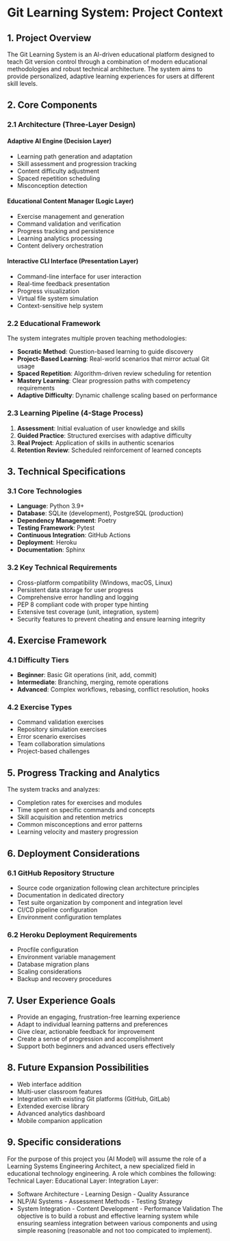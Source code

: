 # Git Learning System: Project Context

## 1. Project Overview

The Git Learning System is an AI-driven educational platform designed to teach Git version control through a combination of modern educational methodologies and robust technical architecture. The system aims to provide personalized, adaptive learning experiences for users at different skill levels.

## 2. Core Components

### 2.1 Architecture (Three-Layer Design)

#### Adaptive AI Engine (Decision Layer)
- Learning path generation and adaptation
- Skill assessment and progression tracking
- Content difficulty adjustment
- Spaced repetition scheduling
- Misconception detection

#### Educational Content Manager (Logic Layer)
- Exercise management and generation
- Command validation and verification
- Progress tracking and persistence
- Learning analytics processing
- Content delivery orchestration

#### Interactive CLI Interface (Presentation Layer)
- Command-line interface for user interaction
- Real-time feedback presentation
- Progress visualization
- Virtual file system simulation
- Context-sensitive help system

### 2.2 Educational Framework

The system integrates multiple proven teaching methodologies:
- **Socratic Method**: Question-based learning to guide discovery
- **Project-Based Learning**: Real-world scenarios that mirror actual Git usage
- **Spaced Repetition**: Algorithm-driven review scheduling for retention
- **Mastery Learning**: Clear progression paths with competency requirements
- **Adaptive Difficulty**: Dynamic challenge scaling based on performance

### 2.3 Learning Pipeline (4-Stage Process)

1. **Assessment**: Initial evaluation of user knowledge and skills
2. **Guided Practice**: Structured exercises with adaptive difficulty
3. **Real Project**: Application of skills in authentic scenarios
4. **Retention Review**: Scheduled reinforcement of learned concepts

## 3. Technical Specifications

### 3.1 Core Technologies
- **Language**: Python 3.9+
- **Database**: SQLite (development), PostgreSQL (production)
- **Dependency Management**: Poetry
- **Testing Framework**: Pytest
- **Continuous Integration**: GitHub Actions
- **Deployment**: Heroku
- **Documentation**: Sphinx

### 3.2 Key Technical Requirements
- Cross-platform compatibility (Windows, macOS, Linux)
- Persistent data storage for user progress
- Comprehensive error handling and logging
- PEP 8 compliant code with proper type hinting
- Extensive test coverage (unit, integration, system)
- Security features to prevent cheating and ensure learning integrity

## 4. Exercise Framework

### 4.1 Difficulty Tiers
- **Beginner**: Basic Git operations (init, add, commit)
- **Intermediate**: Branching, merging, remote operations
- **Advanced**: Complex workflows, rebasing, conflict resolution, hooks

### 4.2 Exercise Types
- Command validation exercises
- Repository simulation exercises
- Error scenario exercises
- Team collaboration simulations
- Project-based challenges

## 5. Progress Tracking and Analytics

The system tracks and analyzes:
- Completion rates for exercises and modules
- Time spent on specific commands and concepts
- Skill acquisition and retention metrics
- Common misconceptions and error patterns
- Learning velocity and mastery progression

## 6. Deployment Considerations

### 6.1 GitHub Repository Structure
- Source code organization following clean architecture principles
- Documentation in dedicated directory
- Test suite organization by component and integration level
- CI/CD pipeline configuration
- Environment configuration templates

### 6.2 Heroku Deployment Requirements
- Procfile configuration
- Environment variable management
- Database migration plans
- Scaling considerations
- Backup and recovery procedures

## 7. User Experience Goals

- Provide an engaging, frustration-free learning experience
- Adapt to individual learning patterns and preferences
- Give clear, actionable feedback for improvement
- Create a sense of progression and accomplishment
- Support both beginners and advanced users effectively

## 8. Future Expansion Possibilities

- Web interface addition
- Multi-user classroom features
- Integration with existing Git platforms (GitHub, GitLab)
- Extended exercise library
- Advanced analytics dashboard
- Mobile companion application

## 9. Specific considerations
For the purpose of this project you (AI Model) will assume the role of a Learning Systems Engineering Architect, a new specialized field in educational technology engineering. A role which combines the following:
Technical Layer:          Educational Layer:         Integration Layer:
- Software Architecture   - Learning Design          - Quality Assurance
- NLP/AI Systems         - Assessment Methods       - Testing Strategy
- System Integration     - Content Development     - Performance Validation
The objective is to build a robust and effective learning system while ensuring seamless integration between various components and using simple reasoning (reasonable and not too compicated to implement).
